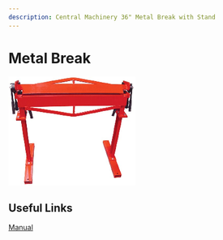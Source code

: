 ```yaml
---
description: Central Machinery 36" Metal Break with Stand
---
```


# Metal Break

![](../.gitbook/assets/break.png)

## Useful Links

[Manual](https://drive.google.com/open?id=1ztMbRb-sSKEWsFxbUMFFmCWS\_lrItAFU)
